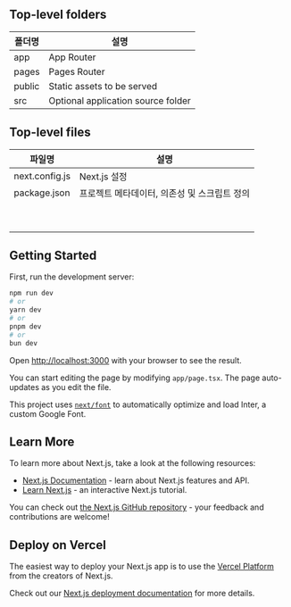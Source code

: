 ## Top-level folders

| 폴더명 | 설명                               |
| ------ | ---------------------------------- |
| app    | App Router                         |
| pages  | Pages Router                       |
| public | Static assets to be served         |
| src    | Optional application source folder |

## Top-level files

| 파일명         | 설명                                         |
| -------------- | -------------------------------------------- |
| next.config.js | Next.js 설정                                 |
| package.json   | 프로젝트 메타데이터, 의존성 및 스크립트 정의 |
|                |                                              |
|                |                                              |
|                |                                              |
|                |                                              |
|                |                                              |
|                |                                              |
|                |                                              |
|                |                                              |
|                |                                              |

## Getting Started

First, run the development server:

```bash
npm run dev
# or
yarn dev
# or
pnpm dev
# or
bun dev
```

Open [http://localhost:3000](http://localhost:3000) with your browser to see the result.

You can start editing the page by modifying `app/page.tsx`. The page auto-updates as you edit the file.

This project uses [`next/font`](https://nextjs.org/docs/basic-features/font-optimization) to automatically optimize and load Inter, a custom Google Font.

## Learn More

To learn more about Next.js, take a look at the following resources:

- [Next.js Documentation](https://nextjs.org/docs) - learn about Next.js features and API.
- [Learn Next.js](https://nextjs.org/learn) - an interactive Next.js tutorial.

You can check out [the Next.js GitHub repository](https://github.com/vercel/next.js/) - your feedback and contributions are welcome!

## Deploy on Vercel

The easiest way to deploy your Next.js app is to use the [Vercel Platform](https://vercel.com/new?utm_medium=default-template&filter=next.js&utm_source=create-next-app&utm_campaign=create-next-app-readme) from the creators of Next.js.

Check out our [Next.js deployment documentation](https://nextjs.org/docs/deployment) for more details.

